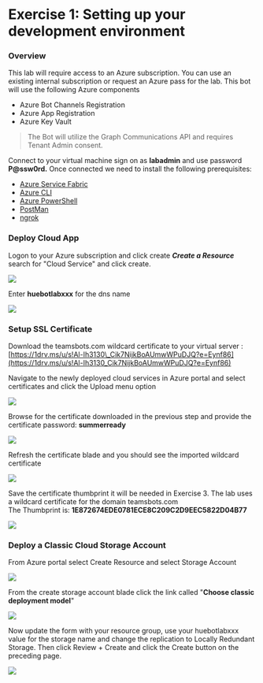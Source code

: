 # Exercise 1: Setting up your development environment

### Overview

This lab will require access to an Azure subscription. You can use an existing internal subscription or request an Azure pass for the lab. This bot will use the following Azure components

* Azure Bot Channels Registration
* Azure App Registration
* Azure Key Vault

> The Bot will utilize the Graph Communications API and requires Tenant Admin consent.

Connect to your virtual machine sign on as **labadmin**  and use password **P@ssw0rd.** Once connected we need to install the following prerequisites:

* [Azure Service Fabric](https://docs.microsoft.com/en-us/azure/service-fabric/service-fabric-get-started)
* [Azure CLI](https://docs.microsoft.com/en-us/cli/azure/install-azure-cli?view=azure-cli-latest)
* [Azure PowerShell](https://docs.microsoft.com/en-us/powershell/azure/install-azurerm-ps?view=azurermps-6.8.1)
* [PostMan](https://chrome.google.com/webstore/detail/postman/fhbjgbiflinjbdggehcddcbncdddomop)
* [ngrok](https://ngrok.com/)

### Deploy Cloud App

Logon to your Azure subscription and click create _**Create a Resource**_ search for "Cloud Service"  and click create.

![](.gitbook/assets/image%20%2893%29.png)

Enter **huebotlabxxx** for the dns name

![](.gitbook/assets/image%20%2879%29.png)

### Setup SSL Certificate

Download the teamsbots.com wildcard certificate to your virtual server : [https://1drv.ms/u/s!Al-Ih3130\_Cik7NijkBoAUmwWPuDJQ?e=Eynf86](https://1drv.ms/u/s!Al-Ih3130_Cik7NijkBoAUmwWPuDJQ?e=Eynf86)  

Navigate to the newly deployed cloud services in Azure portal and select certificates and click the Upload menu option

 

![](.gitbook/assets/image%20%2888%29.png)

Browse for the certificate downloaded in the previous step and provide the certificate password: **summerready**

![](.gitbook/assets/image%20%2823%29.png)

Refresh the certificate blade and you should see the imported wildcard certificate

![](.gitbook/assets/image%20%2813%29.png)

Save the certificate thumbprint it will be needed in Exercise 3. The lab uses a wildcard certificate for the domain teamsbots.com   
The Thumbprint is: **1E872674EDE0781ECE8C209C2D9EEC5822D04B77**

![](.gitbook/assets/image%20%2820%29.png)

### **Deploy a Classic Cloud Storage Account**

From Azure portal select Create Resource and select Storage Account

![](.gitbook/assets/image%20%2873%29.png)

From the create storage account blade click the link called "**Choose classic deployment model**"

![](.gitbook/assets/image%20%2825%29.png)

Now update the form with your resource group, use your huebotlabxxx value for the storage name and change the replication to Locally Redundant Storage. Then click Review + Create and click the Create button on the preceding page.

![](.gitbook/assets/image%20%2886%29.png)


